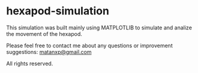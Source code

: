 # hexapod-simulation

This simulation was built mainly using MATPLOTLIB to simulate and analize the movement of the hexapod.

Please feel free to contact me about any questions or improvement suggestions:
matanxp@gmail.com

All rights reserved.
